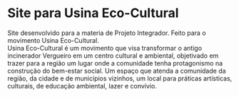 # Site para Usina Eco-Cultural

Site desenvolvido para a materia de Projeto Integrador. Feito para o movimento Usina Eco-Cultural.
<br>
Usina Eco-Cultural é um movimento que visa transformar o antigo incinerador Vergueiro em um centro cultural e ambiental, objetivado em trazer para a região um lugar onde a comunidade tenha protagonismo na construção do bem-estar social. Um espaço que atenda a comunidade da região, da cidade e de municípios vizinhos, um local para práticas artísticas, culturais, de educação ambiental, lazer e convívio.

